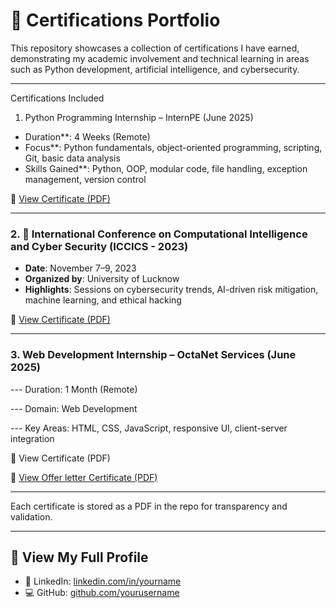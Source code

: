 # 📄 Certifications Portfolio

This repository showcases a collection of certifications I have earned, demonstrating my academic involvement and technical learning in areas such as Python development, artificial intelligence, and cybersecurity.

---

 Certifications Included

 1.  Python Programming Internship – InternPE (June 2025)
-    Duration**: 4 Weeks (Remote)
-    Focus**: Python fundamentals, object-oriented programming, scripting, Git, basic data analysis
-    Skills Gained**: Python, OOP, modular code, file handling, exception management, version control

📎 [View Certificate (PDF)](./InternPE.pdf)

---

### 2. 🧠 International Conference on Computational Intelligence and Cyber Security (ICCICS - 2023)
- **Date**: November 7–9, 2023
- **Organized by**: University of Lucknow
- **Highlights**: Sessions on cybersecurity trends, AI-driven risk mitigation, machine learning, and ethical hacking

📎 [View Certificate (PDF)](./ICCICS.pdf)

---

### 3. Web Development Internship – OctaNet Services (June 2025)
--- Duration: 1 Month (Remote)

--- Domain: Web Development

--- Key Areas: HTML, CSS, JavaScript, responsive UI, client-server integration



📎 View Certificate (PDF)



📎 [View Offer letter Certificate (PDF)](./Octanet.pdf)

---


Each certificate is stored as a PDF in the repo for transparency and validation.

---

## 🔗 View My Full Profile

- 💼 LinkedIn: [linkedin.com/in/yourname](https://www.linkedin.com/in/kartik-pandey-11429a25a)
- 💻 GitHub: [github.com/yourusername](https://github.com/Kartikpandey139)


